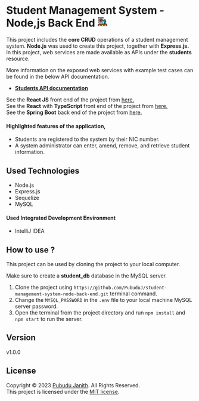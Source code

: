 # Student Management System - Node,js Back End <img src="assets/sms-logo.png" alt="drawing" width="27px"/>

This project includes the **core CRUD** operations of a student 
management system. **Node.js** was used to create this project, together with **Express.js.** 
In this project, web services are made available as APIs under the **students** resource.

More information on the exposed web services with example test cases can be found in the below API documentation.
- [**Students API documentation**](https://documenter.getpostman.com/view/25306703/2s93JtQPYm)

See the **React JS** front end of the project from [here.](https://github.com/PubuduJ/student-management-system-front-end)<br>
See the **React** with **TypeScript** front end of the project from [here.](https://github.com/PubuduJ/student-management-system-front-end-ts)<br>
See the **Spring Boot** back end of the project from [here.](https://github.com/PubuduJ/student-management-system-back-end.git)

#### Highlighted features of the application,
- Students are registered to the system by their NIC number.
- A system administrator can enter, amend, remove, and retrieve student information.

## Used Technologies
- Node.js
- Express.js
- Sequelize
- MySQL

#### Used Integrated Development Environment
- IntelliJ IDEA

## How to use ?
This project can be used by cloning the 
project to your local computer.

Make sure to create a **student_db** database in the MySQL server.

1. Clone the project using `https://github.com/PubuduJ/student-management-system-node-back-end.git` terminal command.
2. Change the `MYSQL_PASSWORD` in the `.env` file to your local machine MySQL server password.
3. Open the terminal from the project directory and run `npm install` and `npm start` to run the server.

## Version
v1.0.0

## License
Copyright &copy; 2023 [Pubudu Janith](https://www.linkedin.com/in/pubudujanith/). All Rights Reserved.<br>
This project is licensed under the [MIT license](LICENSE.txt).